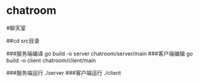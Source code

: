 # chatroom

#聊天室

##cd src目录

   ###服务端编译
    go build -o server chatroom/server/main
   ###客户端编辑
    go build -o client chatroom/client/main

  ###服务端运行
    ./server
  ###客户端运行
    ./client
